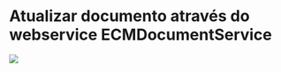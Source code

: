 # Atualizar documento através do webservice ECMDocumentService

![](https://github.com/sergiomachadosilva/fluig-utils/blob/master/projetos/Atualizar%20Documento/formulario.png)
